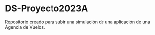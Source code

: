 # DS-Proyecto2023A
Repositorio creado para subir una simulación de una aplicación de una Agencia de Vuelos.
